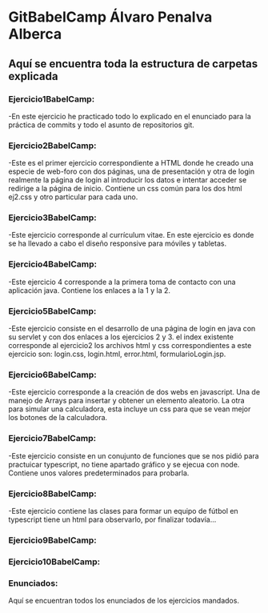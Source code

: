 # GitBabelCamp Álvaro Penalva Alberca

## Aquí se encuentra toda la estructura de carpetas explicada


### Ejercicio1BabelCamp:
  -En este ejercicio he practicado todo lo explicado en el enunciado para la práctica de commits y todo el asunto de repositorios git.


### Ejercicio2BabelCamp:
  -Este es el primer ejercicio correspondiente a HTML donde he creado una especie de web-foro con dos páginas, una de presentación y otra de login
  realmente la página de login al introducir los datos e intentar acceder se redirige a la página de inicio. Contiene un css común para los dos html ej2.css
  y otro particular para cada uno.


### Ejercicio3BabelCamp:
  -Este ejercicio corresponde al currículum vitae. En este ejercicio es donde se ha llevado a cabo el diseño responsive para móviles y tabletas.


### Ejercicio4BabelCamp:
  -Este ejercicio 4 corresponde a la primera toma de contacto con una aplicación java. Contiene los enlaces a la 1 y la 2.


### Ejercicio5BabelCamp:
  -Este ejercicio consiste en el desarrollo de una página de login en java con su servlet y con dos enlaces a los ejercicios 2 y 3. el index existente
  corresponde al ejercicio2 los archivos html y css correspondientes a este ejercicio son: login.css, login.html, error.html, formularioLogin.jsp.


### Ejercicio6BabelCamp:
  -Este ejercicio corresponde a la creación de dos webs en javascript. Una de manejo de Arrays para insertar y obtener un elemento aleatorio.
  La otra para simular una calculadora, esta incluye un css para que se vean mejor los botones de la calculadora.

### Ejercicio7BabelCamp:
  -Este ejercicio consiste en un conujunto de funciones que se nos pidió para practuicar typescript, no tiene apartado gráfico y se ejecua con node.
  Contiene unos valores predeterminados para probarla.

### Ejercicio8BabelCamp:
  -Este ejercicio contiene las clases para formar un equipo de fútbol en typescript tiene un html para observarlo, por finalizar todavía...

### Ejercicio9BabelCamp:


### Ejercicio10BabelCamp:


### Enunciados:
Aquí se encuentran todos los enunciados de los ejercicios mandados.
